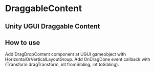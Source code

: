 # DraggableContent

## Unity UGUI Draggable Content

## How to use
Add DragDropContent component at UGUI gameobject with HorizontalOrVerticalLayoutGroup.
Add OnDragDone event callback with (Transform dragTransform, int fromSibling, int toSibling).
